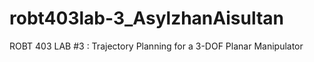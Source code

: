 # robt403lab-3_AsylzhanAisultan
ROBT 403 LAB #3 : Trajectory Planning for a 3-DOF Planar Manipulator
